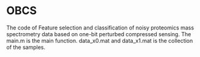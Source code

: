 # OBCS
The code of Feature selection and classification of noisy proteomics mass spectrometry data based on one-bit perturbed compressed sensing.
The main.m is the main function.
data_x0.mat and data_x1.mat is the collection of the samples.
